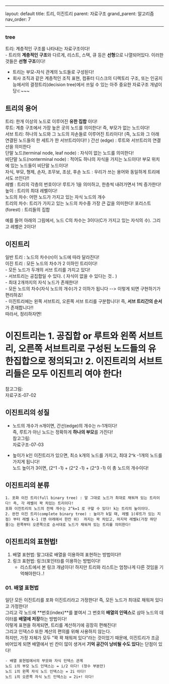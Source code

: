 
---
layout: default
title: 트리, 이진트리 
parent: 자료구조
grand_parent: 알고리즘
nav_order: 7

---

### tree  
트리: 계층적인 구조를 나타내는 자료구조이다!  
    - 트리의 **계층적인 구조**와 다르게, 리스트, 스택, 큐 등은 **선형**으로 나열되어있다. 이러한 것들은 **선형 구조**이다!  
- 트리는 부모-자식 관계의 노드들로 구성된다!  
- 회사 조직과 같은 계층적인 조직 표현, 컴퓨터 디스크의 디렉토리 구조, 또는 인공지능에서의 결정트리(decision tree)에서 쓰일 수 있는 아주 중요한 자료구조 개념이당ㄷ~~~  

## 트리의 용어  
트리: 한개 이상의 노드로 이루어진 **유한 집합** 이다!  
루트: 계층 구조에서 가장 높은 곳의 노드를 의미한다! 즉, 부모가 없는 노드이다!  
서브 트리: 하나의 노드와 그 노드의 자손들로 이루어진 트리이다! (즉, 노드와 그 아래 연결된 노드들의 한 세트가 한 서브트리이다!! )
간선 (edge) : 루트와 서브트리의 연결선을 의미한다  
단말 노드(terminal node, leaf node) : 자식이 없는 노드를 의미한다!  
비단말 노드(nonterminal node) : 적어도 하나의 자식을 가지는 노드이다! 부모 위치에 있는 노드들이 비단말 노드이다!  
자식, 부모, 형제, 손자, 조무보, 조상, 후손 노드 : 우리가 쓰는 용어와 동일하게 트리에서도 쓰인다!!  
레벨 : 트리의 각층의 번호이다! 루트가 1을 의미하고, 한층씩 내려가면서 1씩 증가한다!  
높이 : 트리의 최대 레벨이다!  
노드의 차수: 어떤 노드가 가지고 있는 자식 노드의 개수  
트리의 차수: 트리가 가지고 있는 노드의 차수중 가장 큰 값을 의미한다!
포리스트(forest) : 트리들의 집합  

예를 들어 아래의 그림에서, 노드 C의 차수는 3이다(C가 가지고 있는 자식의 수). 그리고 레벨은 2이다!  

## 이진트리  
일반 트리 : 노드의 차수(n)이 노드에 따라 달라진다!  
이진 트리 : 모든 노드의 차수가 2 이하인 트리이다!  
    - 모든 노드가 두개의 서브 트리를 가지고 있다!  
    - 서브트리는 공집합일 수 있다. ( 자식이 없을 수 있다는 것.. )  
    - 최대 2개까지의 자식 노드가 존재한다!  
    - 모든 노드의 차수(자식 노드의 개수)가 2 이하가 됩니다 --> 이렇게 되면 구현하기가 편리하죠!   
    - 이진트리에는 왼쪽 서브트리, 오른쪽 서브 트리를 구분합니다! 즉, **서브 트리간의 순서**가 존재합니다!!  
따라서, 정리하자면!  
# 이진트리는 1. 공집합 or 루트와 왼쪽 서브트리, 오른쪽 서브트리로 구성된 노드들의 유한집합으로 정의되고! 2. 이진트리의 서브트리들은 모두 이진트리 여야 한다!  

참고그림:  
자료구조-07-02 


## 이진트리의 성질  
- 노드의 개수가 n개이면, 간선(edge)의 개수는 n-1개이다!  
즉, 루트가 아닌 노드는 정확하게 **하나의 부모**를 가진다!  
참고그림:  
자료구조-07-03  

- 높이가 k인 이진트리가 있으면, 최소 k개의 노드를 가지고, 최대 2^k -1개의 노드를 가지게 됩니다!  
노드 높이가 3이면, (2^1 -1) + (2^2 -1) + (2^3 -1) 이 총 노드의 개수이다!  

## 이진트리의 분류  
    1. 포화 이진 트리(full binary tree) : 말 그대로 노드가 최대로 채워져 있는 트리이다! 즉, 각 레벨이 꽉 차있는 트리이다!  
    포화 이진트리의 노드의 전체 개수는 2^k=1 로 구할 수 있다! k는 트리의 높이이다.  
    2. 완전 이진 트리(complete binary tree) : 높이가 k일 때, 레벨 1(루트가 있는 지점) 부터 레벨 k-1 (맨 아래에서 한칸 위)  까지는 꽉 차있고, 마지막 레벨k(가장 하단 줄)는 왼쪽부터 오른쪽으로 순서대로 노드가 채워져 있는 트리를 의미한다!  

## 이진트리의 표현법!  
1. 배열 표현법: 말그대로 배열을 이용하여 표현하는 방법이다!!  
2. 링크 표현법: 링크(포인터)를 이용하는 방법이다!  
    - 리스트에서 본 링크 개념이다! 하지만 트리와 리스트는 엄청나게 다른 것임을 기억해야한다..!  

### 01. 배열 표현법  
일단 모든 이진트리를 포화 이진트리라고 가정한다! 즉, 모든 노드가 최대로 채워져 있다고 가정한다!  
그리고 각 노드에 **번호(index)**를 붙여서 그 번호의 **배열의 인덱스**로 삼아 노드의 데이터를 **배열에 저장**하는 방법이다!  
이렇게 표현을 하게되면, 트리를 계산하기에 굉장히 편해진다!  
그리고 인덱스0 또한 계산의 편의를 위해 사용하지 않는다.  
하지만, 가정 자체가 모두 "꽉 꽉 채워져 있다"라는 것이었기 때문에, 이진트리가 조금 비어있게 되면 배열에서 빈 칸이 많이 생겨서 **기억 공간이 낭비될 수도 있다**는 단점이 있다!  

    - 배열 표현법에서의 부모와 자식 인덱스 관계  
    노드 i의 부모 노드 인덱스는 = i/2 이다! (정수 부분만)  
    노드 i의 왼쪽 자식 노드 인덱스는 = 2i 이다!  
    노드 i의 오른쪽 자식 노드 인덱스는 = 2i+! 이다!  
    


